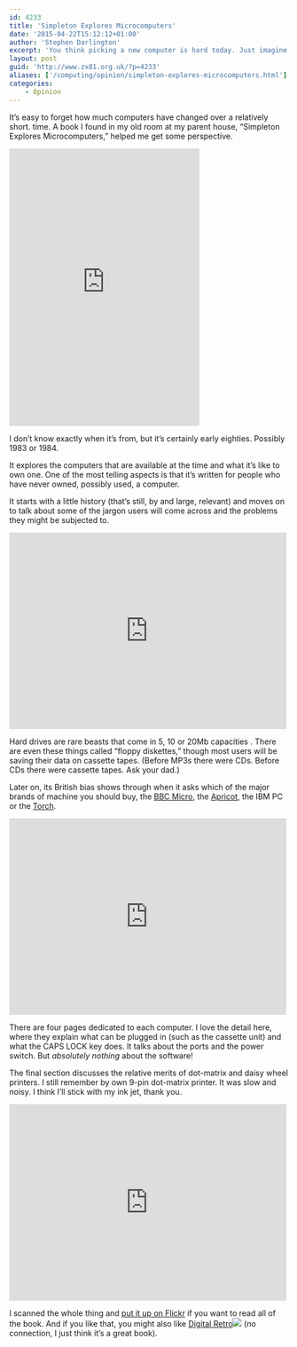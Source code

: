 ```yaml
---
id: 4233
title: 'Simpleton Explores Microcomputers'
date: '2015-04-22T15:12:12+01:00'
author: 'Stephen Darlington'
excerpt: 'You think picking a new computer is hard today. Just imagine what it was like in the eighties. Well, now you don''t need to imagine. I have evidence.'
layout: post
guid: 'http://www.zx81.org.uk/?p=4233'
aliases: ['/computing/opinion/simpleton-explores-microcomputers.html']
categories:
    - Opinion
---
```


It’s easy to forget how much computers have changed over a relatively short. time. A book I found in my old room at my parent house, “Simpleton Explores Microcomputers,” helped me get some perspective.

<iframe allowfullscreen="allowfullscreen" frameborder="0" height="500" loading="lazy" src="https://www.flickr.com/photos/stephendarlington/17025460557/in/set-72157652120838265/player/" width="343"></iframe>

I don’t know exactly when it’s from, but it’s certainly early eighties. Possibly 1983 or 1984.

It explores the computers that are available at the time and what it’s like to own one. One of the most telling aspects is that it’s written for people who have never owned, possibly used, a computer.

It starts with a little history (that’s still, by and large, relevant) and moves on to talk about some of the jargon users will come across and the problems they might be subjected to.

<iframe allowfullscreen="allowfullscreen" frameborder="0" height="354" loading="lazy" src="https://www.flickr.com/photos/stephendarlington/17232323371/in/set-72157652120838265/player/" width="500"></iframe>

Hard drives are rare beasts that come in 5, 10 or 20Mb capacities . There are even these things called “floppy diskettes,” though most users will be saving their data on cassette tapes. (Before MP3s there were CDs. Before CDs there were cassette tapes. Ask your dad.)

Later on, its British bias shows through when it asks which of the major brands of machine you should buy, the [BBC Micro](http://en.wikipedia.org/wiki/BBC_Micro), the [Apricot](http://en.wikipedia.org/wiki/Apricot_Computers), the IBM PC or the [Torch](http://en.wikipedia.org/wiki/Torch_Computers).

<iframe allowfullscreen="allowfullscreen" frameborder="0" height="354" loading="lazy" src="https://www.flickr.com/photos/stephendarlington/17232877635/in/album-72157652120838265/player/" width="500"></iframe>

There are four pages dedicated to each computer. I love the detail here, where they explain what can be plugged in (such as the cassette unit) and what the CAPS LOCK key does. It talks about the ports and the power switch. But *absolutely nothing* about the software!

The final section discusses the relative merits of dot-matrix and daisy wheel printers. I still remember by own 9-pin dot-matrix printer. It was slow and noisy. I think I’ll stick with my ink jet, thank you.

<iframe allowfullscreen="allowfullscreen" frameborder="0" height="354" loading="lazy" src="https://www.flickr.com/photos/stephendarlington/16612679553/in/set-72157652120838265/player/" width="500"></iframe>

I scanned the whole thing and [put it up on Flickr](https://www.flickr.com/photos/stephendarlington/sets/72157652120838265/) if you want to read all of the book. And if you like that, you might also like [Digital Retro](http://www.amazon.co.uk/gp/product/1904705391/ref=as_li_tl?ie=UTF8&camp=1634&creative=19450&creativeASIN=1904705391&linkCode=as2&tag=zx81orguk&linkId=ZMHRYENY3CKB6EIU)![](http://ir-uk.amazon-adsystem.com/e/ir?t=zx81orguk&l=as2&o=2&a=1904705391) (no connection, I just think it’s a great book).